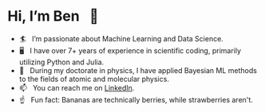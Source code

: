 # Hi, I’m Ben &nbsp; :wave:
- 🏄 &nbsp; I’m passionate about Machine Learning and Data Science.
- 🖥️ &nbsp; I have over 7+ years of experience in scientific coding, primarily utilizing Python and Julia.
- 📖 &nbsp; During my doctorate in physics, I have applied Bayesian ML methods to the fields of atomic and molecular physics.
- 📫 &nbsp; You can reach me on [LinkedIn](https://www.linkedin.com/in/ben-rabe).
- ☝️ &nbsp; Fun fact: Bananas are technically berries, while strawberries aren't.

<!---
benrabe93/benrabe93 is a ✨ special ✨ repository because its `README.md` (this file) appears on your GitHub profile.
You can click the Preview link to take a look at your changes.
--->
